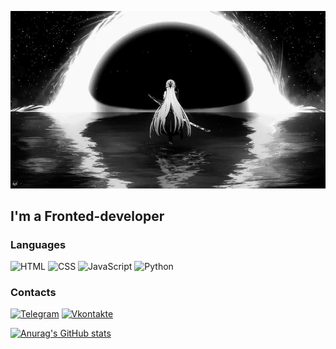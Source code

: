![Header](https://github.com/flawner/flawner/blob/main/assets/15.jpg)

## I'm a Fronted-developer

### Languages
![HTML](https://img.shields.io/badge/-HTML-1B1B1B?style=for-the-badge&logo=html5&logoColor=F16529)
![CSS](https://img.shields.io/badge/-CSS-1B1B1B?style=for-the-badge&logo=css&logoColor=2965F1)
![JavaScript](https://img.shields.io/badge/-JavaScript-1B1B1B?style=for-the-badge&logo=JavaScript&logoColor=E9D54D)
![Python](https://img.shields.io/badge/-Python-1B1B1B?style=for-the-badge&logo=python&logoColor=fff)

### Сontacts

[![Telegram](https://img.shields.io/badge/-Telegram-1B1B1B?style=for-the-badge&logo=telegram&logoColor=27A0D9)](https://t.me/camtakoyy)
[![Vkontakte](https://img.shields.io/badge/-Vkontakte-1B1B1B?style=for-the-badge&logo=Vk&logoColor=4F7DB3)](https://vk.com/camtakoyy)

[![Anurag's GitHub stats](https://github-readme-stats.vercel.app/api?username=flawner&show_icons=true&theme=transparent)](https://github.com/anuraghazra/github-readme-stats)